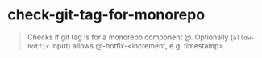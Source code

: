 # check-git-tag-for-monorepo

> Checks if git tag is for a monorepo component <component>@<version>.
> Optionally (`allow-hotfix` input) allows
> <component>@<version>-hotfix-<increment, e.g. timestamp>.
